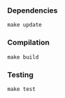### Dependencies

```
make update
```

### Compilation

```
make build
```

### Testing

```
make test
```
